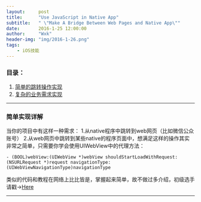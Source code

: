 ```yaml
---
layout:     post
title:      "Use JavaScript in Native App"
subtitle:   " \"Make A Bridge Between Web Pages and Native App\""
date:       2016-1-25 12:00:00
author:     "Wxk"
header-img: "img/2016-1-26.png"
tags:
    - iOS技能
---
```



### 目录：
1. [简单的跳转操作实现][1]
2. [复杂的业务需求实现][2]



<p id = "simple"></p>

---
### 简单实现详解
当你的项目中有这样一种需求： 1.从native程序中跳转到web网页（比如微信公众账号） 2.从web网页中跳转到某些native的程序页面中，想满足这样的操作其实非常之简单，只需要你学会使用UIWebView中的代理方法：

`- (BOOL)webView:(UIWebView *)webView shouldStartLoadWithRequest:(NSURLRequest *)request navigationType:(UIWebViewNavigationType)navigationType`

类似的代码和教程在网络上比比皆是，掌握起来简单，故不做过多介绍，初级选手请戳→[Here][3]

<p id = "complicate"></p>

[1]:	#simple
[2]:	#complicate
[3]:	http://www.jianshu.com/p/d83b824d8b24

---